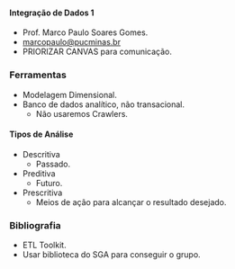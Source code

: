 #### Integração de Dados 1
- Prof. Marco Paulo Soares Gomes.
- marcopaulo@pucminas.br
- PRIORIZAR CANVAS para comunicação.
### Ferramentas
- Modelagem Dimensional.
- Banco de dados analítico, não transacional.
	- Não usaremos Crawlers.
#### Tipos de Análise
- Descritiva
	- Passado.
- Preditiva
	- Futuro.
- Prescritiva
	- Meios de ação para alcançar o resultado desejado.
### Bibliografia
- ETL Toolkit.
- Usar biblioteca do SGA para conseguir o grupo.